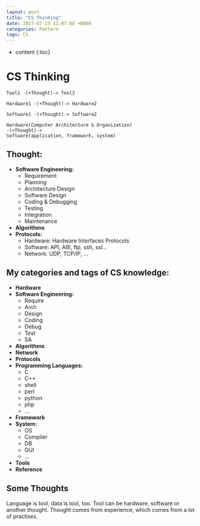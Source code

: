 ```yaml
---
layout: post
title: "CS Thinking"
date: 2017-07-23 11:07:08 +0800
categories: Pattern
tags: CS
---
```


* content
{:toc}

# CS Thinking

```
Tool1 -(+Thought)-> Tool2

Hardware1 -(+Thought)-> Hardware2

Software1 -(+Thought)-> Software2

Hardware(Computer Architecture & Organization)
-(+Thought)->
Software(application, framework, system)
```

## Thought:

+ **Software Engineering:**
    + Requirement
    + Planning
    + Architecture Design
    + Software Design
    + Coding & Debugging
    + Testing
    + Integration
    + Maintenance
+ **Algorithms**
+ **Protocols:**
    + Hardware: Hardware Interfaces Protocols
    + Software: API, ABI, ftp, ssh, ssl...
    + Network: UDP, TCP/IP, ...

## My categories and tags of CS knowledge:

+ **Hardware**
+ **Software Engineering:**
    + Require
    + Arch
    + Design
    + Coding
    + Debug
    + Test
    + SA
+ **Algorithms**
+ **Network**
+ **Protocols**
+ **Programming Languages:**
    + C
    + C++
    + shell
    + perl
    + python
    + php
    + ...
+ **Framework**
+ **System:**
    + OS
    + Compiler
    + DB
    + GUI
    + ...
+ **Tools**
+ **Reference**

## Some Thoughts

Language is tool, data is tool, too. Tool can be hardware, software or another
thought. Thought comes from experience, which comes from a lot of practises.

